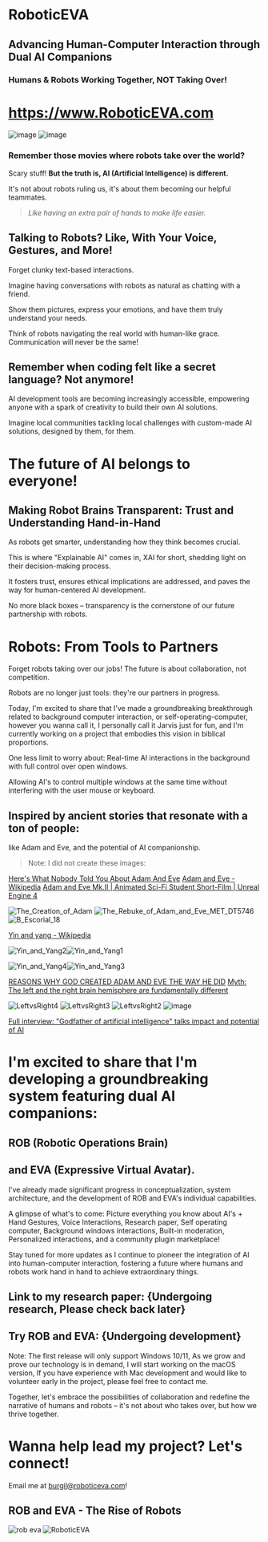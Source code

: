 # RoboticEVA
## Advancing Human-Computer Interaction through Dual AI Companions
### Humans & Robots Working Together, NOT Taking Over!
# https://www.RoboticEVA.com
![image](https://github.com/RoboticEVA/.github/assets/41600149/71c2d864-e90c-4b41-9f41-ba64c3cd30b7)
![image](https://github.com/RoboticEVA/.github/assets/41600149/2e07ce61-f853-4865-8b45-a01ec8351437)

### Remember those movies where robots take over the world?

Scary stuff! **But the truth is, AI (Artificial Intelligence) is different.**

It's not about robots ruling us, it's about them becoming our helpful teammates.

> *Like having an extra pair of hands to make life easier.*

## Talking to Robots? Like, With Your Voice, Gestures, and More!

Forget clunky text-based interactions.

Imagine having conversations with robots as natural as chatting with a friend.

Show them pictures, express your emotions, and have them truly understand your needs.

Think of robots navigating the real world with human-like grace. Communication will never be the same!

## Remember when coding felt like a secret language? Not anymore!

AI development tools are becoming increasingly accessible, empowering anyone with a spark of creativity to build their own AI solutions.

Imagine local communities tackling local challenges with custom-made AI solutions, designed by them, for them.

# The future of AI belongs to everyone!

## Making Robot Brains Transparent: Trust and Understanding Hand-in-Hand

As robots get smarter, understanding how they think becomes crucial.

This is where "Explainable AI" comes in, XAI for short, shedding light on their decision-making process.

It fosters trust, ensures ethical implications are addressed, and paves the way for human-centered AI development.

No more black boxes – transparency is the cornerstone of our future partnership with robots.

# Robots: From Tools to Partners

Forget robots taking over our jobs! The future is about collaboration, not competition.

Robots are no longer just tools: they're our partners in progress.

Today, I'm excited to share that I've made a groundbreaking breakthrough related to background computer interaction, or self-operating-computer, however you wanna call it, I personally call it Jarvis just for fun, and I'm currently working on a project that embodies this vision in biblical proportions.

One less limit to worry about: Real-time AI interactions in the background with full control over open windows.

Allowing AI's to control multiple windows at the same time without interfering with the user mouse or keyboard.

## Inspired by ancient stories that resonate with a ton of people:

like Adam and Eve, and the potential of AI companionship.

> Note: I did not create these images:

[Here's What Nobody Told You About Adam And Eve](https://www.youtube.com/watch?v=DXxZ7RMHt4g)
[Adam and Eve - Wikipedia](https://en.wikipedia.org/wiki/Adam_and_Eve)
[Adam and Eve Mk.II | Animated Sci-Fi Student Short-Film | Unreal Engine 4](https://www.youtube.com/watch?v=bduG9lDlpJU)

![The_Creation_of_Adam](https://github.com/RoboticEVA/.github/assets/41600149/3348eaa2-cb38-40fb-8a06-feb91a310b5f)
![The_Rebuke_of_Adam_and_Eve_MET_DT5746](https://github.com/RoboticEVA/.github/assets/41600149/608d241b-c9e5-44e7-981e-c4b9774e7610)
![B_Escorial_18](https://github.com/RoboticEVA/.github/assets/41600149/54f4daeb-cd9c-4ef2-9396-58d929c93d61)

[Yin and yang - Wikipedia](https://en.wikipedia.org/wiki/Yin_and_yang)

![Yin_and_Yang2](https://github.com/RoboticEVA/.github/assets/41600149/ef75d1a9-386d-48d5-b3d0-15f4e46b5d81)![Yin_and_Yang1](https://github.com/RoboticEVA/.github/assets/41600149/e3add06a-e440-468b-bb7e-09cb325f8404)

![Yin_and_Yang4](https://github.com/RoboticEVA/.github/assets/41600149/f0de0522-1b1f-4b4d-a825-c57a71409646)![Yin_and_Yang3](https://github.com/RoboticEVA/.github/assets/41600149/3a7ad345-2246-455d-82e4-79a354498545)

[REASONS WHY GOD CREATED ADAM AND EVE THE WAY HE DID](https://www.heroesbibletrivia.org/en/god-created-adam-and-eve-differently/)
[Myth: The left and the right brain hemisphere are fundamentally different](https://www.sciencenordic.com/brain-denmark-health/myth-the-left-and-the-right-brain-hemisphere-are-fundamentally-different/1856377)

![LeftvsRight4](https://github.com/RoboticEVA/.github/assets/41600149/81fb973e-7b5d-4e96-a11c-5b0830435468)
![LeftvsRight3](https://github.com/RoboticEVA/.github/assets/41600149/440aa8bc-c2ff-424c-bc47-69d4196d8077)
![LeftvsRight2](https://github.com/RoboticEVA/.github/assets/41600149/62289970-0296-4300-bed9-054b84c06f47)
![image](https://github.com/RoboticEVA/.github/assets/41600149/9612acdd-f746-4bbf-88cb-4c6554ac1da3)

[Full interview: "Godfather of artificial intelligence" talks impact and potential of AI](https://www.youtube.com/watch?v=qpoRO378qRY)

# I'm excited to share that I'm developing a groundbreaking system featuring dual AI companions:

## ROB (Robotic Operations Brain)
## and EVA (Expressive Virtual Avatar).

I've already made significant progress in conceptualization, system architecture, and the development of ROB and EVA's individual capabilities.

A glimpse of what's to come: Picture everything you know about AI's + Hand Gestures, Voice Interactions, Research paper, Self operating computer, Background windows interactions, Built-in moderation, Personalized interactions, and a community plugin marketplace!

Stay tuned for more updates as I continue to pioneer the integration of AI into human-computer interaction, fostering a future where humans and robots work hand in hand to achieve extraordinary things.

## Link to my research paper: {Undergoing research, Please check back later}

## Try ROB and EVA: {Undergoing development}

Note: The first release will only support Windows 10/11, As we grow and prove our technology is in demand, I will start working on the macOS version, If you have experience with Mac development and would like to volunteer early in the project, please feel free to contact me.

Together, let's embrace the possibilities of collaboration and redefine the narrative of humans and robots – it's not about who takes over, but how we thrive together.

# Wanna help lead my project? Let's connect!
Email me at burgil@roboticeva.com!

## ROB and EVA - The Rise of Robots

![rob eva](https://github.com/RoboticEVA/.github/assets/41600149/5bb2b214-70a1-4eed-890f-e91a77fa7997)
![RoboticEVA](https://github.com/RoboticEVA/.github/assets/41600149/c74ae7c6-1de5-4b39-96be-1774aa642fb1)
